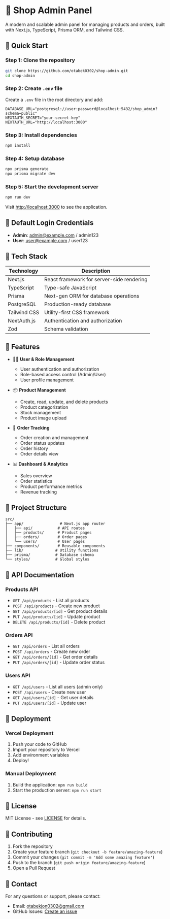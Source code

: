 # 🛒 Shop Admin Panel

A modern and scalable admin panel for managing products and orders, built with Next.js, TypeScript, Prisma ORM, and Tailwind CSS.

## 🚀 Quick Start

### Step 1: Clone the repository
```bash
git clone https://github.com/otabek0302/shop-admin.git
cd shop-admin
```

### Step 2: Create `.env` file
Create a `.env` file in the root directory and add:
```env
DATABASE_URL="postgresql://user:password@localhost:5432/shop_admin?schema=public"
NEXTAUTH_SECRET="your-secret-key"
NEXTAUTH_URL="http://localhost:3000"
```

### Step 3: Install dependencies
```bash
npm install
```

### Step 4: Setup database
```bash
npx prisma generate
npx prisma migrate dev
```

### Step 5: Start the development server
```bash
npm run dev
```

Visit [http://localhost:3000](http://localhost:3000) to see the application.

## 🔑 Default Login Credentials

- **Admin**: admin@example.com / admin123
- **User**: user@example.com / user123

## 🧱 Tech Stack

| Technology    | Description                              |
|--------------|------------------------------------------|
| Next.js      | React framework for server-side rendering |
| TypeScript   | Type-safe JavaScript                      |
| Prisma       | Next-gen ORM for database operations     |
| PostgreSQL   | Production-ready database                 |
| Tailwind CSS | Utility-first CSS framework              |
| NextAuth.js  | Authentication and authorization          |
| Zod          | Schema validation                        |

## 🚀 Features

- 🧑‍💼 **User & Role Management**
  - User authentication and authorization
  - Role-based access control (Admin/User)
  - User profile management

- 📦 **Product Management**
  - Create, read, update, and delete products
  - Product categorization
  - Stock management
  - Product image upload

- 🧾 **Order Tracking**
  - Order creation and management
  - Order status updates
  - Order history
  - Order details view

- 📊 **Dashboard & Analytics**
  - Sales overview
  - Order statistics
  - Product performance metrics
  - Revenue tracking

## 📁 Project Structure

```
src/
├── app/                # Next.js app router
│   ├── api/           # API routes
│   ├── products/      # Product pages
│   ├── orders/        # Order pages
│   └── users/         # User pages
├── components/        # Reusable components
├── lib/              # Utility functions
├── prisma/           # Database schema
└── styles/           # Global styles
```

## 📝 API Documentation

### Products API
- `GET /api/products` - List all products
- `POST /api/products` - Create new product
- `GET /api/products/[id]` - Get product details
- `PUT /api/products/[id]` - Update product
- `DELETE /api/products/[id]` - Delete product

### Orders API
- `GET /api/orders` - List all orders
- `POST /api/orders` - Create new order
- `GET /api/orders/[id]` - Get order details
- `PUT /api/orders/[id]` - Update order status

### Users API
- `GET /api/users` - List all users (admin only)
- `POST /api/users` - Create new user
- `GET /api/users/[id]` - Get user details
- `PUT /api/users/[id]` - Update user

## 🚀 Deployment

### Vercel Deployment
1. Push your code to GitHub
2. Import your repository to Vercel
3. Add environment variables
4. Deploy!

### Manual Deployment
1. Build the application: `npm run build`
2. Start the production server: `npm run start`

## 📄 License

MIT License - see [LICENSE](LICENSE) for details.

## 👥 Contributing

1. Fork the repository
2. Create your feature branch (`git checkout -b feature/amazing-feature`)
3. Commit your changes (`git commit -m 'Add some amazing feature'`)
4. Push to the branch (`git push origin feature/amazing-feature`)
5. Open a Pull Request

## 📧 Contact

For any questions or support, please contact:
- Email: otabekjon0302@gmail.com
- GitHub Issues: [Create an issue](https://github.com/otabek0302/shop-admin/issues)
